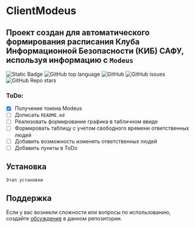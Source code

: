 # ClientModeus

## Проект создан для автоматического формирования расписания Клуба Информационной Безопасности (КИБ) САФУ, используя информацию с `Modeus`

<!--Блок информации о репозитории в бейджах-->
![Static Badge](https://img.shields.io/badge/On1onss-ClientModeus-ClientModeus)
![GitHub top language](https://img.shields.io/github/languages/top/On1onss/ClientModeus)
![GitHub](https://img.shields.io/github/license/On1onss/ClientModeus)
![GitHub issues](https://img.shields.io/github/issues/On1onss/ClientModeus)
![GitHub Repo stars](https://img.shields.io/github/stars/On1onss/ClientModeus)

### ToDo:
- [x] Получение токена Modeus
- [ ] Дописать `README.md`
- [ ] Реализовать формирование графика в табличном ввиде
- [ ] Формировать таблицу с учетом свободного времени ответственных людей
- [ ] Добавить возможность изменять ответственных людей
- [ ] Добавить пункты в ToDo

<!--Установка-->
## Установка
`Этап установки`

<!--Поддержка-->
## Поддержка
Если у вас возникли сложности или вопросы по использованию, создайте 
[обсуждение](https://github.com/On1onss/ClientModeus/issues/new/choose) в данном репозитории.



